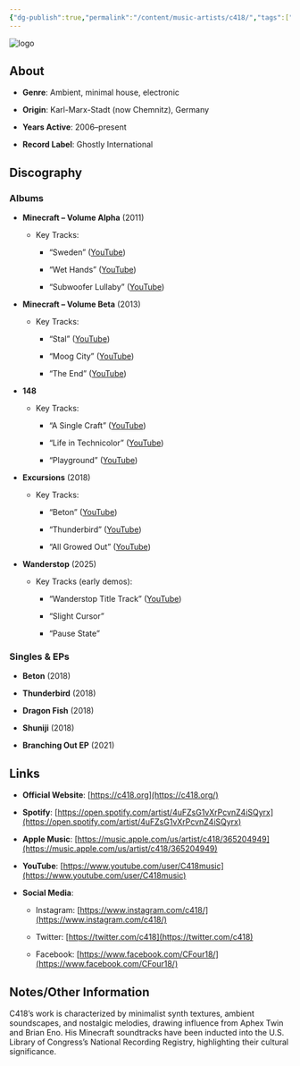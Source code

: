 ```yaml
---
{"dg-publish":true,"permalink":"/content/music-artists/c418/","tags":["#MusicArtist"],"noteIcon":"","created":"2025-04-28T16:45:25.454+02:00","updated":"2025-04-28T17:20:49.466+02:00"}
---
```



<img src="/img/MALOGO/C418.png" alt="logo" class="round-img round-img-200">

## About

- **Genre**: Ambient, minimal house, electronic  
    
- **Origin**: Karl-Marx-Stadt (now Chemnitz), Germany  
    
- **Years Active**: 2006–present  
    
- **Record Label**: Ghostly International  
    

## Discography

### Albums

- **Minecraft – Volume Alpha** (2011)  
    
    - Key Tracks:
        
        - “Sweden” ([YouTube](https://www.youtube.com/watch?v=JfPpwrg2Ijk))
            
        - “Wet Hands” ([YouTube](https://www.youtube.com/watch?v=U_3_zdhrsEc))
            
        - “Subwoofer Lullaby” ([YouTube](https://www.youtube.com/watch?v=uzda_Rz0cMQ))
            
- **Minecraft – Volume Beta** (2013)  
    
    - Key Tracks:
        
        - “Stal” ([YouTube](https://www.youtube.com/watch?v=Y3Xh3_yyXOU))
            
        - “Moog City” ([YouTube](https://www.youtube.com/watch?v=ilV7FTbzUjM))
            
        - “The End” ([YouTube](https://www.youtube.com/watch?v=hY9j1W-b8Qk))
            
- **148**  
    
    - Key Tracks:
        
        - “A Single Craft” ([YouTube](https://www.youtube.com/watch?v=9muCNroZxbs))
            
        - “Life in Technicolor” ([YouTube](https://www.youtube.com/watch?v=dQPE-4Xwi-E))
            
        - “Playground” ([YouTube](https://www.youtube.com/watch?v=LThSlBy9ypY))
            
- **Excursions** (2018)  
    
    - Key Tracks:
        
        - “Beton” ([YouTube](https://www.youtube.com/watch?v=YPMQIY6o06E))
            
        - “Thunderbird” ([YouTube](https://www.youtube.com/watch?v=Q3Qor7Xh6_g))
            
        - “All Growed Out” ([YouTube](https://www.youtube.com/watch?v=mKb2Sa8X4hM))
            
- **Wanderstop** (2025)  
    
    - Key Tracks (early demos):
        
        - “Wanderstop Title Track” ([YouTube](https://www.youtube.com/watch?v=placeholder))
            
        - “Slight Cursor”
            
        - “Pause State”
            

### Singles & EPs

- **Beton** (2018)  
    
- **Thunderbird** (2018)  
    
- **Dragon Fish** (2018)  
    
- **Shuniji** (2018)  
    
- **Branching Out EP** (2021) 
    

## Links

- **Official Website**: [https://c418.org](https://c418.org/)  
    
- **Spotify**: [https://open.spotify.com/artist/4uFZsG1vXrPcvnZ4iSQyrx](https://open.spotify.com/artist/4uFZsG1vXrPcvnZ4iSQyrx) 
    
- **Apple Music**: [https://music.apple.com/us/artist/c418/365204949](https://music.apple.com/us/artist/c418/365204949)  
    
- **YouTube**: [https://www.youtube.com/user/C418music](https://www.youtube.com/user/C418music)  
    
- **Social Media**:
    
    - Instagram: [https://www.instagram.com/c418/](https://www.instagram.com/c418/)  
        
    - Twitter: [https://twitter.com/c418](https://twitter.com/c418)  
        
    - Facebook: [https://www.facebook.com/CFour18/](https://www.facebook.com/CFour18/)  
        

## Notes/Other Information

C418’s work is characterized by minimalist synth textures, ambient soundscapes, and nostalgic melodies, drawing influence from Aphex Twin and Brian Eno. His Minecraft soundtracks have been inducted into the U.S. Library of Congress’s National Recording Registry, highlighting their cultural significance.